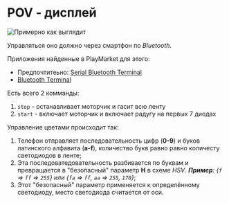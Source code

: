 POV - дисплей
======
![Примерно как выглядит](./image.png)

Управляться оно должно через смартфон по _Bluetooth_.

Приложения найденные в PlayMarket для этого:
- Предпочтитеьно: [Serial Bluetooth Terminal](https://play.google.com/store/apps/details?id=de.kai_morich.serial_bluetooth_terminal&hl=ru)
- [Bluetooth Terminal](https://play.google.com/store/apps/details?id=ptah.apps.bluetoothterminal)

Есть всего 2 комманды:
1. `stop` - останавливает моторчик и гасит всю ленту
1. `start` - включает моторчик и включает радугу на первых 7 диодах

Управление цветами происходит так:
1. Телефон отправляет последовательность цифр (__0-9__) и буков латинского алфавита (__a-f__), количество букв равно
    равно количесту светодиодов в ленте;
2. Эта последоватедовательность разбивается по буквам и превращается в "безопасный" параметр __H__ в схеме _HSV_.
_**Пример**: {`f` ⇒ `ff` ⇒ `255`} или {`fa` ⇒ `ff`, `aa` ⇒ `255`, `170`}_;
3. Этот "безопасный" параметр применяется к определённому светодиоду, место светодиода считается от оси.